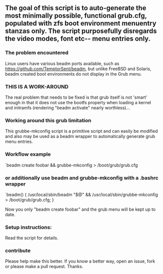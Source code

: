 ## The goal of this script is to auto-generate the most minimally possible, functional grub.cfg, populated with zfs boot environment menuentry stanzas only. The script purposefully disregards the video modes, font etc-- menu entries only.

### The problem encountered
Linux users have various beadm ports available, such as https://github.com/TemptorSent/beadm, but unlike FreeBSD and Solaris, beadm created boot environments do not display in the Grub menu.

### THIS IS A WORK-AROUND
The real problem that needs to be fixed is that grub itself is not 'smart' enough in that it does not use the bootfs property when loading a kernel and initramfs (rendering "beadm activate" nearly worthless)...

### Working around this grub limitation
This grubbe-mkconfig script is a primitive script and can easily be modified and also may be used as a beadm wrapper to automatically generate grub menu entries.

### Workflow example
`beadm create foobar && grubbe-mkconfig > /boot/grub/grub.cfg

### or additionally use beadm and grubbe-mkconfig with a .bashrc wrapper
`beadm() { /usr/local/sbin/beadm "$@" && /usr/local/sbin/grubbe-mkconfig > /boot/grub/grub.cfg; }

Now you only "beadm create foobar" and the grub menu will be kept up to date.

### Setup instructions:
Read the script for details.

### contribute
Please help make this better. If you know a better way, open an issue, fork or please make a pull request. Thanks.
 
